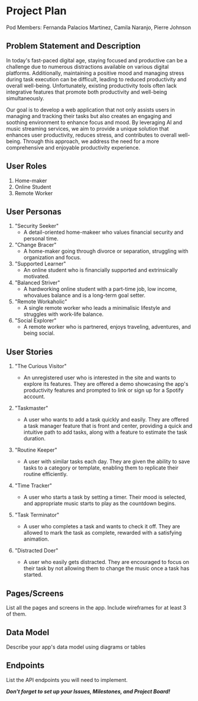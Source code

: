 # Project Plan

Pod Members: Fernanda Palacios Martinez, Camila Naranjo, Pierre Johnson

## Problem Statement and Description

In today's fast-paced digital age, staying focused and productive can be a challenge due to numerous distractions available on various digital platforms. Additionally, maintaining a positive mood and managing stress during task execution can be difficult, leading to reduced productivity and overall well-being. Unfortunately, existing productivity tools often lack integrative features that promote both productivity and well-being simultaneously.

Our goal is to develop a web application that not only assists users in managing and tracking their tasks but also creates an engaging and soothing environment to enhance focus and mood. By leveraging AI and music streaming services, we aim to provide a unique solution that enhances user productivity, reduces stress, and contributes to overall well-being. Through this approach, we address the need for a more comprehensive and enjoyable productivity experience.

## User Roles

1. Home-maker
2. Online Student
3. Remote Worker

## User Personas

1. "Security Seeker"
   - A detail-oriented home-makeer who values financial security and personal time.
2. "Change Bracer"
   - A home-maker going through divorce or separation, struggling with organization and focus.
3. "Supported Learner"
   - An online student who is financially supported and extrinsically motivated.
4. "Balanced Striver"
   - A hardworking online student with a part-time job, low income, whovalues balance and is a long-term goal setter. 
5. "Remote Workaholic"
   - A single remote worker who leads a minimalisic lifestyle and struggles with work-life balance.
6. "Social Explorer"
   - A remote worker who is partnered, enjoys traveling, adventures, and being social.

## User Stories

1. "The Curious Visitor"
   - An unregistered user who is interested in the site and wants to explore its features. They are offered a demo showcasing the app's productivity features and prompted to link or sign up for a Spotify account.

2. "Taskmaster"
   - A user who wants to add a task quickly and easily. They are offered a task manager feature that is front and center, providing a quick and intuitive path to add tasks, along with a feature to estimate the task duration.

3. "Routine Keeper"
   - A user with similar tasks each day. They are given the ability to save tasks to a category or template, enabling them to replicate their routine efficiently.

4. "Time Tracker"
   - A user who starts a task by setting a timer. Their mood is selected, and appropriate music starts to play as the countdown begins.

5. "Task Terminator"
    - A user who completes a task and wants to check it off. They are allowed to mark the task as complete, rewarded with a satisfying animation.

6. "Distracted Doer"
    - A user who easily gets distracted. They are encouraged to focus on their task by not allowing them to change the music once a task has started.

## Pages/Screens

List all the pages and screens in the app. Include wireframes for at least 3 of them.

## Data Model

Describe your app's data model using diagrams or tables

## Endpoints

List the API endpoints you will need to implement.

***Don't forget to set up your Issues, Milestones, and Project Board!***
